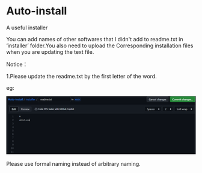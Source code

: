 # Auto-install
A useful installer 

You can add names of other softwares that I didn't add to readme.txt in ‘installer’ folder.You also need to upload the Corresponding installation files when you are updating the text file.

Notice：

1.Please update the readme.txt by the first letter of the word.

eg:

![image](https://github.com/kevinzjy25/Auto-install/blob/77b7e749ad3573a879734b91fdd2b8e630cff338/img/Snipaste_2023-09-17_11-50-32.png)

Please use formal naming instead of arbitrary naming.
